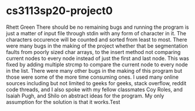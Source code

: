 # cs3113sp20-project0
Rhett Green
There should be no remaining bugs and running the program is just a matter of input file through stdin with any form of character in it. The characters occurence will be counted and sorted from least to most. There were many bugs in the making of the project whether that be segmentation faults from poorly sized char arrays, to the insert method not comparing current nodes to every node instead of just the first and last node. This was fixed by adding multiple strcmp to compare the current node to every node in the list. There were many other bugs in the making of this program but those were some of the more time consuming ones. I used many online sources including but not limited to geeks for geeks, stack overflow, reddit code threads, and I also spoke with my fellow classmates Coy Roles, and Isaiah Pugh, and Shilo on abstract ideas for the program. My only assumption for the solution is that it works.Test
